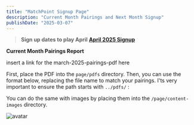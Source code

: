 ```yaml
---
title: "MatchPoint Signup Page"
description: "Current Month Pairings and Next Month Signup"
publishDate: "2025-03-07"
---
```


> **Sign up dates to play April**
 **[April 2025 Signup](https://forms.gle/EYYqGhrG5Arbt72h6)**

**Current Month Pairings Report**

insert a link for the march-2025-pairings-pdf here


First, place the PDF into the `page/pdfs` directory.
Then, you can use the format below, replacing the file name to match your pairings.
I'ts very important to ensure the path starts with `../pdfs/` :

<embed-pdf url="../../pdfs/march-2025-matchpoint-pairings.pdf" renderPageNum="1">


You can do the same with images by placing them into the `/page/content-images` directory.

![avatar](/page/content-imaguges/tennis-guy.png)
